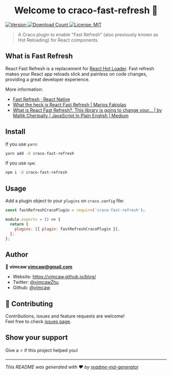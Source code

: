 <h1 align="center">Welcome to craco-fast-refresh 👋</h1>
<p>
  <a href="https://www.npmjs.com/package/craco-fast-refresh" target="_blank">
    <img alt="Version" src="https://img.shields.io/npm/v/craco-fast-refresh.svg">
  </a>
  <a href="https://www.npmjs.com/package/craco-fast-refresh" target="_blank">
    <img alt="Download Count" src="https://img.shields.io/npm/dm/craco-fast-refresh">
  </a>
  <a href="https://github.com/vimcaw/craco-fast-refresh/blob/master/LICENSE" target="_blank">
    <img alt="License: MIT" src="https://img.shields.io/badge/License-MIT-yellow.svg" />
  </a>
</p>

> A Craco plugin to enable &#34;Fast Refresh&#34; (also previously known as Hot Reloading) for React components.

## What is Fast Refresh

React Fast Refresh is a replacement for [React Hot Loader](https://github.com/gaearon/react-hot-loader). Fast refresh makes your React app reloads slick and painless on code changes, providing a great developer experience.

More information: 
- [Fast Refresh · React Native](https://reactnative.dev/docs/fast-refresh#limitations)
- [What the heck is React Fast Refresh \| Marios Fakiolas](https://mariosfakiolas.com/blog/what-the-heck-is-react-fast-refresh/)
- [What is React Fast Refresh?\. This library is going to change your… \| by Mallik Cheripally \| JavaScript In Plain English \| Medium](https://medium.com/javascript-in-plain-english/what-is-react-fast-refresh-f3d1e8401333)

## Install

If you use `yarn`: 
```sh
yarn add -D craco-fast-refresh
```
If you use `npm`: 
```sh
npm i -D craco-fast-refresh
```

## Usage

Add a plugin object to your `plugins` on `craco.config` file: 

```js
const fastRefreshCracoPlugin = require('craco-fast-refresh');

module.exports = () => {
  return {
    plugins: [{ plugin: fastRefreshCracoPlugin }],
  };
};
```

## Author

👤 **vimcaw <vimcaw@gmail.com>**

* Website: https://vimcaw.github.io/blog/
* Twitter: [@vimcawZhu](https://twitter.com/vimcawZhu)
* Github: [@vimcaw](https://github.com/vimcaw)

## 🤝 Contributing

Contributions, issues and feature requests are welcome!<br />Feel free to check [issues page](https://github.com/vimcaw/craco-fast-refresh/issues). 

## Show your support

Give a ⭐️ if this project helped you!

***
_This README was generated with ❤️ by [readme-md-generator](https://github.com/kefranabg/readme-md-generator)_
